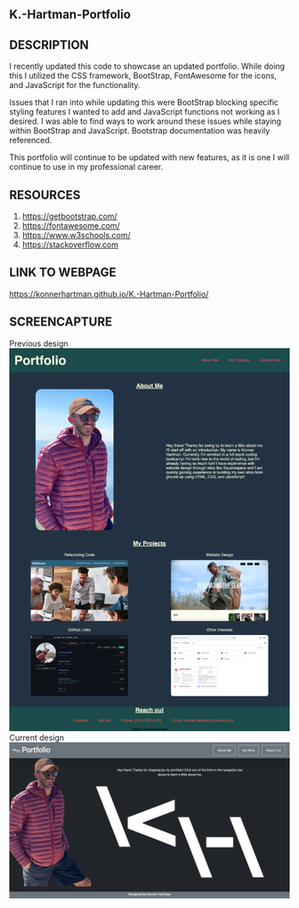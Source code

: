 ## K.-Hartman-Portfolio

## DESCRIPTION
I recently updated this code to showcase an updated portfolio. While doing this I utilized the CSS framework, BootStrap, FontAwesome for the icons, and JavaScript for the functionality. 

Issues that I ran into while updating this were BootStrap  blocking specific styling features I wanted to add and JavaScript functions not working as I desired. I was able to find ways to work around these issues while staying within BootStrap and JavaScript. Bootstrap documentation was heavily referenced.

This portfolio will continue to be updated with new features, as it is one I will continue to use in my professional career. 

## RESOURCES
1. https://getbootstrap.com/
2. https://fontawesome.com/
3. https://www.w3schools.com/
4. https://stackoverflow.com

## LINK TO WEBPAGE
https://konnerhartman.github.io/K.-Hartman-Portfolio/

## SCREENCAPTURE
Previous design    
![ScreenShot](assets/images/Portfolio-Screencapture.png)
Current design
![ScreenShot](assets/images/Current-Portfolio.png)